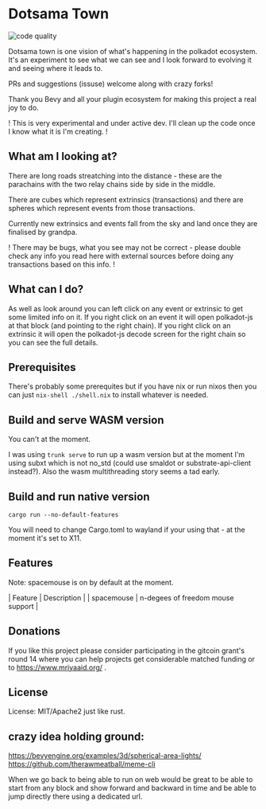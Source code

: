 # Dotsama Town

![code quality](https://badgen.net/badge/code%20quality:/yolo/green?icon=awesome)

Dotsama town is one vision of what's happening in the polkadot ecosystem.
It's an experiment to see what we can see and I look forward to evolving it
and seeing where it leads to.

PRs and suggestions (issuse) welcome along with crazy forks!

Thank you Bevy and all your plugin ecosystem for making this project a real joy to do.

! This is very experimental and under active dev. I'll clean up the code once I know what it is I'm creating. !

## What am I looking at?

There are long roads streatching into the distance - these are the parachains with the two relay chains side by side in the middle.

There are cubes which represent extrinsics (transactions) and there are spheres which represent events from those transactions.

Currently new extrinsics and events fall from the sky and land once they are finalised by grandpa.

! There may be bugs, what you see may not be correct - please double check any info you read here with external sources before doing any transactions based on this info. !

## What can I do?

As well as look around you can left click on any event or extrinsic to get some limited info on it.
If you right click on an event it will open polkadot-js at that block (and pointing to the right chain).
If you right click on an extrinsic it will open the polkadot-js decode screen for the right chain so you can see the full details.


## Prerequisites

There's probably some prerequites but if you have nix or run nixos then you can just 
`nix-shell ./shell.nix` to install whatever is needed.

## Build and serve WASM version

You can't at the moment.

I was using `trunk serve` to run up a wasm version but at the moment I'm using subxt which is not no_std
(could use smaldot or substrate-api-client instead?). Also the wasm multithreading story seems a tad early.

## Build and run native version
```
cargo run --no-default-features
```

You will need to change Cargo.toml to wayland if your using that - at the moment it's set to X11.

## Features

Note: spacemouse is on by default at the moment.

| Feature    | Description                       |
| spacemouse | n-degees of freedom mouse support |

## Donations

If you like this project please consider participating in the gitcoin grant's round 14 
where you can help projects get considerable matched funding or to https://www.mriyaaid.org/ .

## License

License: MIT/Apache2 just like rust.

## crazy idea holding ground:

https://bevyengine.org/examples/3d/spherical-area-lights/
https://github.com/therawmeatball/meme-cli

When we go back to being able to run on web would be great to be able to start from any block and show forward and backward in time and be able to jump directly there using a dedicated url.
